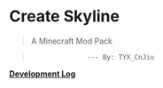# Create Skyline

> A Minecraft Mod Pack

>                   --- By: TYX_CnJiu

[**Development Log**](https://github.com/xiaoliziawa/Create-Skyline/blob/main/CHANGELOG.md)

